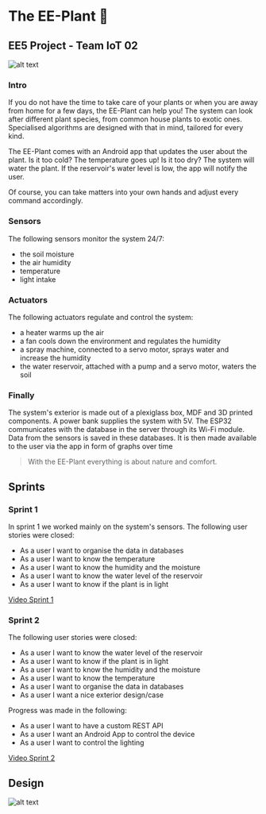 # The EE-Plant 🌱
## EE5 Project - Team IoT 02
![alt text](https://gitlab.groept.be/ee5/a21iot02/-/raw/main/Extra/logo.png)

### Intro
If you do not have the time to take care of your plants or when you are away from home for a few days, the EE-Plant can help you! The system can look after different plant species, from common house plants to exotic ones. Specialised algorithms are designed with that in mind, tailored for every kind. 

The EE-Plant comes with an Android app that updates the user about the plant. Is it too cold? The temperature goes up! Is it too dry? The system will water the plant. If the reservoir's water level is low, the app will notify the user.

Of course, you can take matters into your own hands and adjust every command accordingly.

### Sensors
The following sensors monitor the system 24/7:

- the soil moisture
- the air humidity
- temperature
- light intake

### Actuators
The following actuators regulate and control the system:

- a heater warms up the air
- a fan cools down the environment and regulates the humidity
- a spray machine, connected to a servo motor, sprays water and increase the humidity
- the water reservoir, attached with a pump and a servo motor, waters the soil

### Finally
The system's exterior is made out of a plexiglass box, MDF and 3D printed components. A power bank supplies the system with 5V. The ESP32 communicates with the database in the server through its Wi-Fi module. Data from the sensors is saved in these databases. It is then made available to the user via the app in form of graphs over time

> With the EE-Plant everything is about nature and comfort.


## Sprints

### Sprint 1
In sprint 1 we worked mainly on the system's sensors.
The following user stories were closed:

- As a user I want to organise the data in databases
- As a user I want to know the temperature
- As a user I want to know the humidity and the moisture
- As a user I want to know the water level of the reservoir
- As a user I want to know if the plant is in light

[Video Sprint 1](https://kuleuven.mediaspace.kaltura.com/media/EE5+Team+IoT+2+-+Sprint+1/1_wgv9ouep)

### Sprint 2

The following user stories were closed:

- As a user I want to know the water level of the reservoir
- As a user I want to know if the plant is in light
- As a user I want to know the humidity and the moisture
- As a user I want to know the temperature
- As a user I want to organise the data in databases
- As a user I want a nice exterior design/case

Progress was made in the following:

- As a user I want to have a custom REST API
- As a user I want an Android App to control the device
- As a user I want to control the lighting

[Video Sprint 2](https://kuleuven.mediaspace.kaltura.com/media/EE5+Team+IoT+2+-+Sprint+2/1_kdvxv84o)

## Design
![alt text](https://gitlab.groept.be/ee5/a21iot02/-/raw/main/Extra/MockV1.png)


